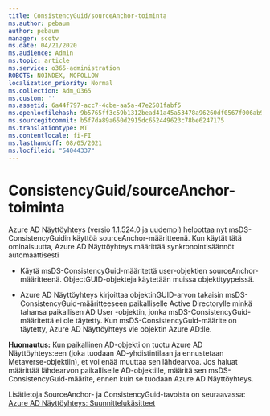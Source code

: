 ```yaml
---
title: ConsistencyGuid/sourceAnchor-toiminta
ms.author: pebaum
author: pebaum
manager: scotv
ms.date: 04/21/2020
ms.audience: Admin
ms.topic: article
ms.service: o365-administration
ROBOTS: NOINDEX, NOFOLLOW
localization_priority: Normal
ms.collection: Adm_O365
ms.custom: ''
ms.assetid: 6a44f797-acc7-4cbe-aa5a-47e2581fabf5
ms.openlocfilehash: 9b5765ff3c59b1312bead41a45a53478a96260df0567f006ab93c3ccfaf4be64
ms.sourcegitcommit: b5f7da89a650d2915dc652449623c78be6247175
ms.translationtype: MT
ms.contentlocale: fi-FI
ms.lasthandoff: 08/05/2021
ms.locfileid: "54044337"
---
```

# <a name="consistencyguid--sourceanchor-behavior"></a>ConsistencyGuid/sourceAnchor-toiminta

Azure AD Näyttöyhteys (versio 1.1.524.0 ja uudempi) helpottaa nyt msDS-ConsistencyGuidin käyttöä sourceAnchor-määritteenä. Kun käytät tätä ominaisuutta, Azure AD Näyttöyhteys määrittää synkronointisäännöt automaattisesti
  
- Käytä msDS-ConsistencyGuid-määritettä user-objektien sourceAnchor-määritteenä. ObjectGUID-objekteja käytetään muissa objektityypeissä.
    
- Azure AD Näyttöyhteys kirjoittaa objektinGUID-arvon takaisin msDS-ConsistencyGuid-määritteeseen paikalliselle Active Directorylle minkä tahansa paikallisen AD User -objektin, jonka msDS-ConsistencyGuid-määritettä ei ole täytetty. Kun msDS-ConsistencyGuid-määrite on täytetty, Azure AD Näyttöyhteys vie objektin Azure AD:lle.
    
 **Huomautus:** Kun paikallinen AD-objekti on tuotu Azure AD Näyttöyhteys:een (joka tuodaan AD-yhdistintilaan ja ennustetaan Metaverse-objektiin), et voi enää muuttaa sen lähdearvoa. Jos haluat määrittää lähdearvon paikalliselle AD-objektille, määritä sen msDS-ConsistencyGuid-määrite, ennen kuin se tuodaan Azure AD Näyttöyhteys. 
  
Lisätietoja SourceAnchor- ja ConsistencyGuid-tavoista on seuraavassa: [Azure AD Näyttöyhteys: Suunnittelukäsitteet](https://docs.microsoft.com/azure/active-directory/connect/active-directory-aadconnect-design-concepts)
  

